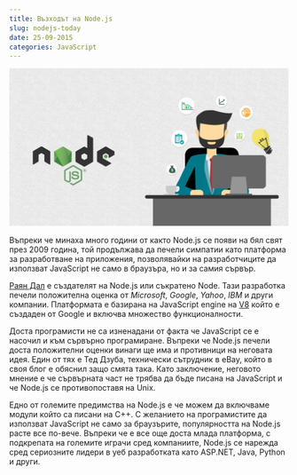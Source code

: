 ```yaml
---
title: Възходът на Node.js
slug: nodejs-today
date: 25-09-2015
categories: JavaScript
---
```


![Node.js today](media/header.jpg)

Въпреки че минаха много години от както Node.js се появи на бял свят през 2009 година,
той продължава да печели симпатии като платформа за разработване на приложения,
позволявайки на разработчиците да използват JavaScript не само в браузъра, но и за самия сървър.

[Раян Дал](https://en.wikipedia.org/wiki/Ryan_Dahl) е създателят на Node.js или съкратено Node.
Тази разработка печели положителна оценка от *Microsoft*, *Google*, *Yahoo*, *IBM* и други компании.
Платформата е базирана на JavaScript engine на [V8](https://developers.google.com/v8) който е създаден от Google и включва множество функционалности.

Доста програмисти не са изненадани от факта че JavaScript се е насочил и към сървърно програмиране.
Въпреки че Node.js печели доста положителни оценки винаги ще има и противници на неговата идея.
Един от тях е Тед Дзуба, технически сътрудник в eBay, който в своя блог е обяснил защо смята така.
Като заключение, неговото мнение е че сървърната част не трябва да бъде писана на JavaScript и че Nodе.js се противопоставя на Unix.

Едно от големите предимства на Node.js e че можем да включваме модули който са писани на C++.
С желанието на програмистите да използват JavaScript не само за браузърите, 
популярността на Node.js расте все по-вече.
Въпреки че е все още доста млада платформа, с подкрепата на големите играчи сред компаниите,
Node.js се нарежда сред сериозните лидери в уеб разработката като ASP.NET, Java, Python и други.